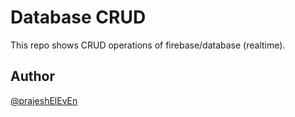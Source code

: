 # Database CRUD

This repo shows CRUD operations of firebase/database (realtime).

## Author

[@prajeshElEvEn](https://github.com/prajeshElEvEn)

